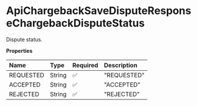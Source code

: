 # ApiChargebackSaveDisputeResponseChargebackDisputeStatus

Dispute status.

**Properties**

| Name      | Type   | Required | Description |
| :-------- | :----- | :------- | :---------- |
| REQUESTED | String | ✅       | "REQUESTED" |
| ACCEPTED  | String | ✅       | "ACCEPTED"  |
| REJECTED  | String | ✅       | "REJECTED"  |

<!-- This file was generated by liblab | https://liblab.com/ -->

